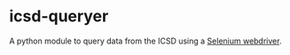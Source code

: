# icsd-queryer
A python module to query data from the ICSD using a [Selenium webdriver](http://selenium-python.readthedocs.io/).
